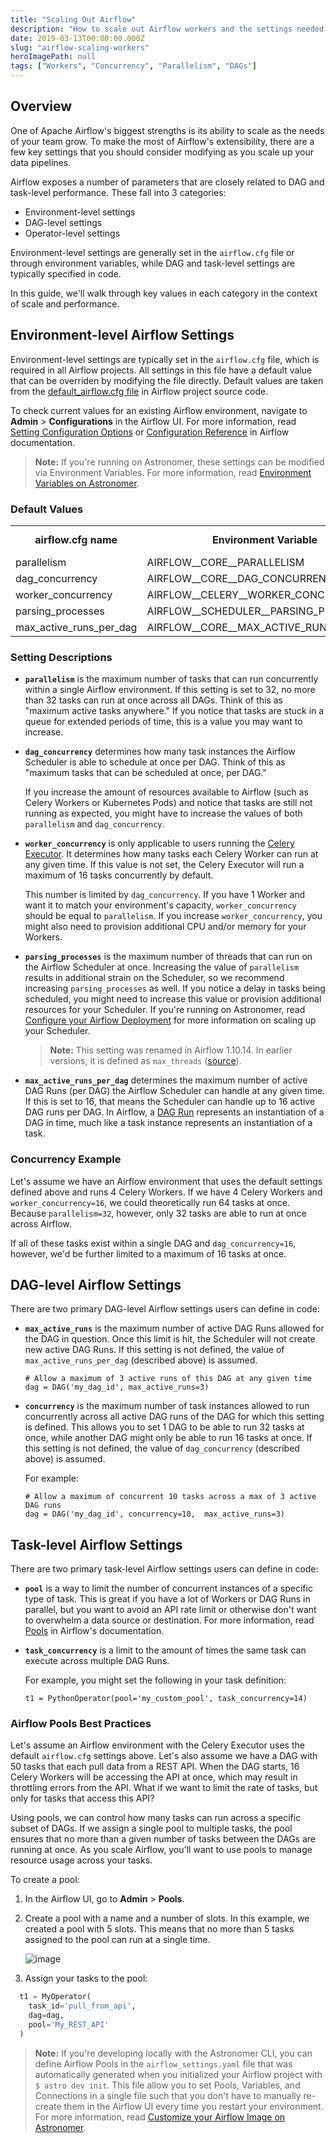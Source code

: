 ```yaml
---
title: "Scaling Out Airflow"
description: "How to scale out Airflow workers and the settings needed to maximize parallelism"
date: 2019-03-13T00:00:00.000Z
slug: "airflow-scaling-workers"
heroImagePath: null
tags: ["Workers", "Concurrency", "Parallelism", "DAGs"]
---
```

<!-- markdownlint-disable-file -->

## Overview

One of Apache Airflow's biggest strengths is its ability to scale as the needs of your team grow. To make the most of Airflow's extensibility, there are a few key settings that you should consider modifying as you scale up your data pipelines.

Airflow exposes a number of parameters that are closely related to DAG and task-level performance. These fall into 3 categories:

- Environment-level settings
- DAG-level settings
- Operator-level settings

Environment-level settings are generally set in the `airflow.cfg` file or through environment variables, while DAG and task-level settings are typically specified in code.

In this guide, we'll walk through key values in each category in the context of scale and performance.

## Environment-level Airflow Settings

Environment-level settings are typically set in the `airflow.cfg` file, which is required in all Airflow projects. All settings in this file have a default value that can be overriden by modifying the file directly. Default values are taken from the [default_airflow.cfg file](https://github.com/apache/airflow/blob/master/airflow/config_templates/default_airflow.cfg) in Airflow project source code.

To check current values for an existing Airflow environment, navigate to **Admin** > **Configurations** in the Airflow UI. For more information, read [Setting Configuration Options](https://airflow.apache.org/docs/apache-airflow/stable/howto/set-config.html) or [Configuration Reference](https://airflow.apache.org/docs/apache-airflow/stable/configurations-ref.html) in Airflow documentation.

> **Note:** If you're running on Astronomer, these settings can be modified via Environment Variables. For more information, read [Environment Variables on Astronomer](https://www.astronomer.io/docs/cloud/stable/deploy/environment-variables).

### Default Values

<table>
  <tr>
    <td align="center"><b>airflow.cfg name</b></td>
    <td align="center"><b>Environment Variable</b></td>
    <td align="center"><b>Default Value</b></td>
  </tr>
  <tr>
    <td>parallelism</td>
    <td>AIRFLOW__CORE__PARALLELISM</td>
    <td align="center">32</td>
  </tr>
  <tr>
    <td>dag_concurrency</td>
    <td>AIRFLOW__CORE__DAG_CONCURRENCY</td>
    <td align="center">16</td>
  </tr>
  <tr>
    <td>worker_concurrency</td>
    <td>AIRFLOW__CELERY__WORKER_CONCURRENCY</td>
    <td align="center">16</td>
  </tr>
  <tr>
    <td>parsing_processes</td>
    <td>AIRFLOW__SCHEDULER__PARSING_PROCESSES</td>
    <td align="center">2</td>
  </tr>
    <td>max_active_runs_per_dag</td>
    <td>AIRFLOW__CORE__MAX_ACTIVE_RUNS_PER_DAG</td>
    <td align="center">16</td>
  </tr>
</table>

### Setting Descriptions

- **`parallelism`** is the maximum number of tasks that can run concurrently within a single Airflow environment. If this setting is set to 32, no more than 32 tasks can run at once across all DAGs. Think of this as "maximum active tasks anywhere." If you notice that tasks are stuck in a queue for extended periods of time, this is a value you may want to increase.

- **`dag_concurrency`** determines how many task instances the Airflow Scheduler is able to schedule at once per DAG. Think of this as "maximum tasks that can be scheduled at once, per DAG."

  If you increase the amount of resources available to Airflow (such as Celery Workers or Kubernetes Pods) and notice that tasks are still not running as expected, you might have to increase the values of both `parallelism` and `dag_concurrency`.

- **`worker_concurrency`** is only applicable to users running the [Celery Executor](https://airflow.apache.org/docs/apache-airflow/stable/executor/celery.html). It determines how many tasks each Celery Worker can run at any given time. If this value is not set, the Celery Executor will run a maximum of 16 tasks concurrently by default.

  This number is limited by `dag_concurrency`. If you have 1 Worker and want it to match your environment's capacity, `worker_concurrency` should be equal to `parallelism`. If you increase `worker_concurrency`, you might also need to provision additional CPU and/or memory for your Workers.   

- **`parsing_processes`** is the maximum number of threads that can run on the Airflow Scheduler at once. Increasing the value of `parallelism` results in additional strain on the Scheduler, so we recommend increasing `parsing_processes` as well. If you notice a delay in tasks being scheduled, you might need to increase this value or provision additional resources for your Scheduler. If you're running on Astronomer, read [Configure your Airflow Deployment](https://www.astronomer.io/docs/cloud/stable/deploy/configure-deployment#scale-core-resources) for more information on scaling up your Scheduler.

    > **Note:** This setting was renamed in Airflow 1.10.14. In earlier versions, it is defined as `max_threads` ([source](https://github.com/apache/airflow/commit/486134426bf2cd54fae1f75d9bd50715b8369ca1)).

- **`max_active_runs_per_dag`** determines the maximum number of active DAG Runs (per DAG) the Airflow Scheduler can handle at any given time. If this is set to 16, that means the Scheduler can handle up to 16 active DAG runs per DAG. In Airflow, a [DAG Run](https://airflow.apache.org/docs/apache-airflow/stable/dag-run.html) represents an instantiation of a DAG in time, much like a task instance represents an instantiation of a task.

### Concurrency Example

Let's assume we have an Airflow environment that uses the default settings defined above and runs 4 Celery Workers. If we have 4 Celery Workers and `worker_concurrency=16`, we could theoretically run 64 tasks at once. Because `parallelism=32`, however, only 32 tasks are able to run at once across Airflow.

If all of these tasks exist within a single DAG and `dag_concurrency=16`, however, we'd be further limited to a maximum of 16 tasks at once.

## DAG-level Airflow Settings

There are two primary DAG-level Airflow settings users can define in code:

- **`max_active_runs`** is the maximum number of active DAG Runs allowed for the DAG in question. Once this limit is hit, the Scheduler will not create new active DAG Runs. If this setting is not defined, the value of `max_active_runs_per_dag` (described above) is assumed.

  ```
  # Allow a maximum of 3 active runs of this DAG at any given time
  dag = DAG('my_dag_id', max_active_runs=3)
  ```

- **`concurrency`** is the maximum number of task instances allowed to run concurrently across all active DAG runs of the DAG for which this setting is defined. This allows you to set 1 DAG to be able to run 32 tasks at once, while another DAG might only be able to run 16 tasks at once. If this setting is not defined, the value of `dag_concurrency` (described above) is assumed.

  For example:

  ```
  # Allow a maximum of concurrent 10 tasks across a max of 3 active DAG runs
  dag = DAG('my_dag_id', concurrency=10,  max_active_runs=3)
  ```

## Task-level Airflow Settings

There are two primary task-level Airflow settings users can define in code:

- **`pool`** is a way to limit the number of concurrent instances of a specific type of task. This is great if you have a lot of Workers or DAG Runs in parallel, but you want to avoid an API rate limit or otherwise don't want to overwhelm a data source or destination. For more information, read [Pools](https://airflow.apache.org/docs/apache-airflow/stable/concepts.html?highlight=pools#pools) in Airflow's documentation.

- **`task_concurrency`** is a limit to the amount of times the same task can execute across multiple DAG Runs.

  For example, you might set the following in your task definition:

  ```
  t1 = PythonOperator(pool='my_custom_pool', task_concurrency=14)
  ```

### Airflow Pools Best Practices

Let's assume an Airflow environment with the Celery Executor uses the default `airflow.cfg` settings above. Let's also assume we have a DAG with 50 tasks that each pull data from a REST API. When the DAG starts, 16 Celery Workers will be accessing the API at once, which may result in throttling errors from the API. What if we want to limit the rate of tasks, but only for tasks that access this API?

Using pools, we can control how many tasks can run across a specific subset of DAGs. If we assign a single pool to multiple tasks, the pool ensures that no more than a given number of tasks between the DAGs are running at once. As you scale Airflow, you'll want to use pools to manage resource usage across your tasks.

To create a pool:

1. In the Airflow UI, go to **Admin** > **Pools**.

2. Create a pool with a name and a number of slots. In this example, we created a pool with 5 slots. This means that no more than 5 tasks assigned to the pool can run at a single time.

    ![image](https://assets2.astronomer.io/main/guides/airflow-scaling-workers/create_pool.png)

3. Assign your tasks to the pool:

  ```python
    t1 = MyOperator(
      task_id='pull_from_api',
      dag=dag,
      pool='My_REST_API'
    )
  ```

> **Note:** If you're developing locally with the Astronomer CLI, you can define Airflow Pools in the `airflow_settings.yaml` file that was automatically generated when you initialized your Airflow project with `$ astro dev init`. This file allow you to set Pools, Variables, and Connections in a single file such that you don't have to manually re-create them in the Airflow UI every time you restart your environment. For more information, read [Customize your Airflow Image on Astronomer](https://www.astronomer.io/docs/cloud/stable/develop/customize-image#configure-airflowsettingsyaml).
